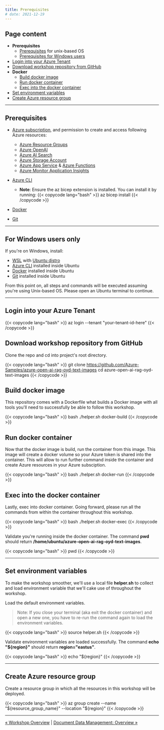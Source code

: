 ```yaml
---
title: Prerequisites
# date: 2021-12-19
---
```


## Page content
- **Prerequisites**
  - [Prerequisites](#prerequisites) for unix-based OS
  - [Prerequisites for Windows users](#for-windows-users-only)
- [Login into your Azure Tenant](#login-into-your-azure-tenant)
- [Download workshop repository from GitHub](#download-workshop-repository-from-github)
- **Docker**
  - [Build docker image](#build-docker-image)
  - [Run docker container](#run-docker-container)
  - [Exec into the docker container](#exec-into-the-docker-container)
- [Set environment variables](#set-environment-variables)
- [Create Azure resource group](#create-azure-resource-group)

---

## Prerequisites

+ [Azure subscription](https://azure.microsoft.com/free/), and permission to create and access following Azure resources:
    + [Azure Resource Groups](https://learn.microsoft.com/en-us/azure/azure-resource-manager/management/manage-resource-groups-portal)
    + [Azure OpenAI](https://learn.microsoft.com/en-us/azure/ai-services/openai/overview)
    + [Azure AI Search](https://learn.microsoft.com/en-us/azure/search/search-what-is-azure-search)
    + [Azure Storage Account](https://learn.microsoft.com/en-us/azure/storage/common/storage-account-overview)
    + [Azure App Service](https://learn.microsoft.com/en-us/azure/app-service/overview) & [Azure Functions](https://learn.microsoft.com/en-us/azure/azure-functions/functions-overview)
    + [Azure Monitor Application Insights](https://learn.microsoft.com/en-us/azure/azure-monitor/app/app-insights-overview)
+ [Azure CLI](https://learn.microsoft.com/cli/azure/install-azure-cli) 
  + **Note**: Ensure the az bicep extension is installed. You can install it by running:
  {{< copycode lang="bash" >}}
az bicep install
{{< /copycode >}}

+ [Docker](https://docs.docker.com/engine/install/)
+ [Git](https://git-scm.com/downloads)

---

## For Windows users only

If you're on Windows, install:
  + [WSL](https://learn.microsoft.com/en-us/windows/wsl/install) with [Ubuntu distro](https://documentation.ubuntu.com/wsl/en/latest/guides/install-ubuntu-wsl2/)
  + [Azure CLI](https://learn.microsoft.com/cli/azure/install-azure-cli) installed inside Ubuntu
  + [Docker](https://docs.docker.com/engine/install/ubuntu/) installed inside Ubuntu
  + [Git](https://git-scm.com/downloads) installed inside Ubuntu

From this point on, all steps and commands will be executed assuming you're using Unix-based OS. Please open an Ubuntu terminal to continue.

---

## Login into your Azure Tenant  

{{< copycode lang="bash" >}}
az login --tenant "your-tenant-id-here"
{{< /copycode >}} 

## Download workshop repository from GitHub

Clone the repo and cd into project's root directory.

{{< copycode lang="bash" >}}
git clone https://github.com/Azure-Samples/azure-open-ai-rag-oyd-text-images
cd azure-open-ai-rag-oyd-text-images
{{< /copycode >}} 

## Build docker image

This repository comes with a Dockerfile what builds a Docker image with all tools you'll need to successfully be able to follow this workshop.

{{< copycode lang="bash" >}}
bash ./helper.sh docker-build
{{< /copycode >}} 

## Run docker container

Now that the docker image is build, run the container from this image. This image will create a docker volume so your Azure token is shared into the container. This will allow to run further command inside the container and create Azure resources in your Azure subsciption.

{{< copycode lang="bash" >}}
bash ./helper.sh docker-run
{{< /copycode >}} 

## Exec into the docker container

Lastly, exec into docker container. Going forward, please run all the commands from within the container throughout this workshop.

{{< copycode lang="bash" >}}
bash ./helper.sh docker-exec
{{< /copycode >}} 

Validate you're running inside the docker container. The command **pwd** should return **/home/ubuntu/azure-open-ai-rag-oyd-text-images**.

{{< copycode lang="bash" >}}
pwd
{{< /copycode >}}

---

## Set environment variables

To make the workshop smoother, we'll use a local file **helper.sh** to collect and load environment variable that we'll cake use of throughout the workshop.

Load the default environment variables.

> Note: If you close your terminal (aka exit the docker container) and open a new one, you have to re-run the command again to load the environment variables.

{{< copycode lang="bash" >}}
source helper.sh
{{< /copycode >}} 

Validate environment variables are loaded successfully. The command **echo "${region}"** should return **region="eastus"**.

{{< copycode lang="bash" >}}
echo "${region}"
{{< /copycode >}} 

---

## Create Azure resource group

Create a resource group in which all the resources in this workshop will be deployed.

{{< copycode lang="bash" >}}
az group create --name "${resource_group_name}" --location "${region}"
{{< /copycode >}}

---

[&laquo; Workshop Overview](/azure-open-ai-rag-oyd-text-images/workshop_overview/) | [Document Data Management: Overview &raquo;](/azure-open-ai-rag-oyd-text-images/document_data_management/1_overview/)

<!-- <div class="meta_for_parser tablespecs" style="visibility:hidden">In today's era of Generative AI, customers can unlock valuable insights from their unstructured or structured data to drive business value. By infusing AI into their existing or new products, customers can create powerful applications, which puts the power of AI into the hands of their users. For these Generative AI applications to work on customers data, implementing efficient RAG (Retrieval augment generation) solution is key to make sure the right context of the data is provided to the LLM based on the user query.</div> -->
